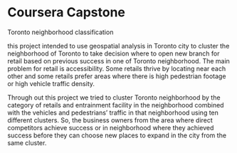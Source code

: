 # Coursera Capstone
Toronto neighborhood classification

this project intended to use geospatial analysis in Toronto city to cluster the neighborhood of Toronto to take decision where to open new branch for retail based on previous success in one of Toronto neighborhood. The main problem for retail is accessibility. Some retails thrive by locating near each other and some retails prefer areas where there is high pedestrian footage or high vehicle traffic density.

Through out this project we tried to cluster Toronto neighborhood by   the category of retails and entrainment facility in the neighborhood combined with the vehicles and pedestrians’ traffic in that neighborhood using ten different clusters. So, the business owners from the area where direct competitors achieve success or in neighborhood where they achieved success before they  can choose new places to expand in the city from the same cluster.     
